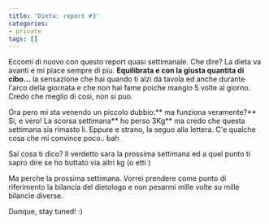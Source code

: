 ```yaml
---
title: 'Dieta: report #3'
categories:
- private
tags: []
---
```

Eccomi di nuovo con questo report quasi settimanale. Che dire? La dieta va
avanti e mi piace sempre di piu. **Equilibrata e con la giusta quantita di
cibo...** la sensazione che hai quando ti alzi da tavola ed anche durante
l'arco della giornata e che non hai fame poiche mangio 5 volte al giorno.
Credo che meglio di cosi, non si puo.

Ora pero mi sta venendo un piccolo dubbio:** ma funziona veramente?** Si, e
vero! La scorsa settimana** ho perso 3Kg** ma credo che questa settimana sia
rimasto li. Eppure e strano, la seguo alla lettera. C'e qualche cosa che mi
convince poco.. bah

Sai cosa ti dico? Il verdetto sara la prossima settimana ed a quel punto ti
sapro dire se ho buttato via altri kg (o etti )

Ma perche la prossima settimana. Vorrei prendere come punto di riferimento la
bilancia del dietologo e non pesarmi mille volte su mille bilancie diverse.

Dunque, stay tuned! :)

